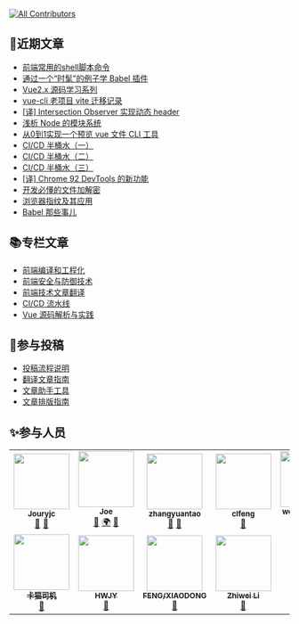 <!-- ALL-CONTRIBUTORS-BADGE:START - Do not remove or modify this section -->
[![All Contributors](https://img.shields.io/badge/all_contributors-11-orange.svg?style=flat-square)](#contributors-)
<!-- ALL-CONTRIBUTORS-BADGE:END -->
## 📕近期文章
- [前端常用的shell脚本命令](https://juejin.cn/post/7016509974306095134)
- [通过一个“时髦”的例子学 Babel 插件](https://juejin.cn/post/7013149595068792845)
- [Vue2.x 源码学习系列](https://juejin.cn/post/7012417885624598564)
- [vue-cli 老项目 vite 迁移记录](https://juejin.cn/post/7010571160060428318)
- [[译] Intersection Observer 实现动态 header](https://juejin.cn/post/7007950531024912420)
- [浅析 Node 的模块系统](https://juejin.cn/post/7007233910681632781)
- [从0到1实现一个预览 vue 文件 CLI 工具](https://juejin.cn/post/7005351791671902244)
- [CI/CD 半桶水（一）](https://juejin.cn/post/7002764771330097189)
- [CI/CD 半桶水（二）](https://juejin.cn/post/7002775438711865352)
- [CI/CD 半桶水（三）](https://juejin.cn/post/7002776008570961956)
- [[译] Chrome 92 DevTools 的新功能](https://juejin.cn/post/7000267785095872526)
- [开发必懂的文件加解密](https://juejin.cn/post/6997565255463206925)
- [浏览器指纹及其应用](https://juejin.cn/post/6995000627642236941)
- [Babel 那些事儿](https://juejin.cn/post/6992371845349507108)

## 📚专栏文章
- [前端编译和工程化](https://juejin.cn/column/6992030342987120677)
- [前端安全与防御技术](https://juejin.cn/column/6992036501395603492)
- [前端技术文章翻译](https://juejin.cn/column/7000191408518725662)
- [CI/CD 流水线](https://juejin.cn/column/7001336650957586445)
- [Vue 源码解析与实践](https://juejin.cn/column/7007233236925415432)



## 📝参与投稿
- [投稿流程说明](https://github.com/IDuxFE/weekly/wiki/%E6%8A%95%E7%A8%BF%E6%B5%81%E7%A8%8B%E8%AF%B4%E6%98%8E)
- [翻译文章指南](https://github.com/IDuxFE/weekly/wiki/%E7%BF%BB%E8%AF%91%E6%96%87%E7%AB%A0%E6%8C%87%E5%8D%97)
- [文章助手工具](https://github.com/IDuxFE/weekly/wiki/%E6%96%87%E7%AB%A0%E5%8A%A9%E6%89%8B%E5%B7%A5%E5%85%B7)
- [文章排版指南](https://github.com/IDuxFE/weekly/wiki/%E6%96%87%E7%AB%A0%E6%8E%92%E7%89%88%E6%8C%87%E5%8D%97)

## ✨参与人员
<!-- ALL-CONTRIBUTORS-LIST:START - Do not remove or modify this section -->
<!-- prettier-ignore-start -->
<!-- markdownlint-disable -->
<table>
  <tr>
    <td align="center"><a href="https://github.com/Jouryjc"><img src="https://avatars.githubusercontent.com/u/11925053?v=4?s=100" width="100px;" alt=""/><br /><sub><b>Jouryjc</b></sub></a><br /><a href="https://github.com/IDuxFE/weekly/commits?author=Jouryjc" title="Documentation">📖</a> <a href="https://github.com/IDuxFE/weekly/pulls?q=is%3Apr+reviewed-by%3AJouryjc" title="Reviewed Pull Requests">👀</a></td>
    <td align="center"><a href="https://github.com/Usualminds"><img src="https://avatars.githubusercontent.com/u/19425902?v=4?s=100" width="100px;" alt=""/><br /><sub><b>Joe</b></sub></a><br /><a href="https://github.com/IDuxFE/weekly/commits?author=Usualminds" title="Documentation">📖</a> <a href="#translation-Usualminds" title="Translation">🌍</a> <a href="https://github.com/IDuxFE/weekly/pulls?q=is%3Apr+reviewed-by%3AUsualminds" title="Reviewed Pull Requests">👀</a></td>
    <td align="center"><a href="https://github.com/coolyuantao"><img src="https://avatars.githubusercontent.com/u/3478550?v=4?s=100" width="100px;" alt=""/><br /><sub><b>zhangyuantao</b></sub></a><br /><a href="https://github.com/IDuxFE/weekly/commits?author=coolyuantao" title="Documentation">📖</a> <a href="https://github.com/IDuxFE/weekly/pulls?q=is%3Apr+reviewed-by%3Acoolyuantao" title="Reviewed Pull Requests">👀</a></td>
    <td align="center"><a href="https://github.com/clfeng"><img src="https://avatars.githubusercontent.com/u/20736207?v=4?s=100" width="100px;" alt=""/><br /><sub><b>clfeng</b></sub></a><br /><a href="https://github.com/IDuxFE/weekly/commits?author=clfeng" title="Documentation">📖</a></td>
    <td align="center"><a href="https://github.com/wongtsuizhen"><img src="https://avatars.githubusercontent.com/u/6890343?v=4?s=100" width="100px;" alt=""/><br /><sub><b>wongtsuizhen</b></sub></a><br /><a href="https://github.com/IDuxFE/weekly/commits?author=wongtsuizhen" title="Documentation">📖</a> <a href="#translation-wongtsuizhen" title="Translation">🌍</a></td>
    <td align="center"><a href="https://github.com/miomio-xiao"><img src="https://avatars.githubusercontent.com/u/19550383?v=4?s=100" width="100px;" alt=""/><br /><sub><b>mio</b></sub></a><br /><a href="https://github.com/IDuxFE/weekly/commits?author=miomio-xiao" title="Documentation">📖</a></td>
    <td align="center"><a href="https://github.com/manchixue"><img src="https://avatars.githubusercontent.com/u/31590999?v=4?s=100" width="100px;" alt=""/><br /><sub><b>xuemanchi</b></sub></a><br /><a href="https://github.com/IDuxFE/weekly/commits?author=manchixue" title="Documentation">📖</a></td>
  </tr>
  <tr>
    <td align="center"><a href="https://github.com/rhinonan"><img src="https://avatars.githubusercontent.com/u/9367487?v=4?s=100" width="100px;" alt=""/><br /><sub><b>卡猫司机</b></sub></a><br /><a href="https://github.com/IDuxFE/weekly/commits?author=rhinonan" title="Documentation">📖</a></td>
    <td align="center"><a href="https://github.com/lwh2015"><img src="https://avatars.githubusercontent.com/u/16028333?v=4?s=100" width="100px;" alt=""/><br /><sub><b>HWJY</b></sub></a><br /><a href="https://github.com/IDuxFE/weekly/commits?author=lwh2015" title="Documentation">📖</a></td>
    <td align="center"><a href="https://github.com/fengxiaodong28"><img src="https://avatars.githubusercontent.com/u/25543284?v=4?s=100" width="100px;" alt=""/><br /><sub><b>FENG/XIAODONG</b></sub></a><br /><a href="https://github.com/IDuxFE/weekly/commits?author=fengxiaodong28" title="Documentation">📖</a></td>
    <td align="center"><a href="https://github.com/Levix"><img src="https://avatars.githubusercontent.com/u/65117011?v=4?s=100" width="100px;" alt=""/><br /><sub><b>Zhiwei Li</b></sub></a><br /><a href="https://github.com/IDuxFE/weekly/commits?author=Levix" title="Documentation">📖</a></td>
  </tr>
</table>

<!-- markdownlint-restore -->
<!-- prettier-ignore-end -->

<!-- ALL-CONTRIBUTORS-LIST:END -->
